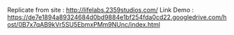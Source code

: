 
Replicate from site : http://lifelabs.2359studios.com/
Link Demo : https://de7e1894a89324684d0bd9884e1bf254fda0cd22.googledrive.com/host/0B7x7qAB9kVr5SU5EbmxPMm9NUnc/index.html

